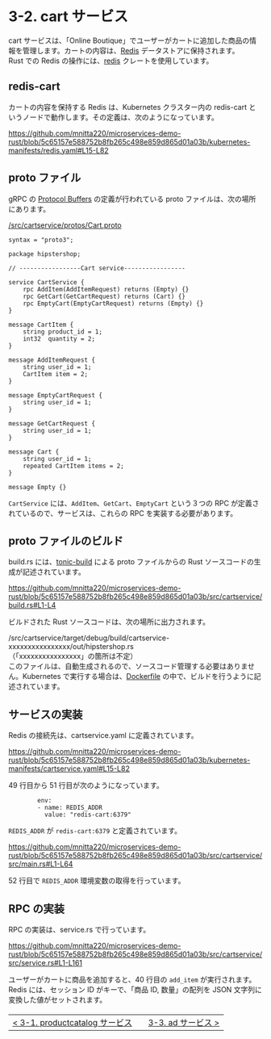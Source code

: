 # 3-2. cart サービス

cart サービスは、「Online Boutique」でユーザーがカートに追加した商品の情報を管理します。カートの内容は、[Redis](https://redis.io/) データストアに保持されます。  
Rust での Redis の操作には、[redis](https://crates.io/crates/redis) クレートを使用しています。

## redis-cart

カートの内容を保持する Redis は、Kubernetes クラスター内の redis-cart というノードで動作します。その定義は、次のようになっています。

https://github.com/mnitta220/microservices-demo-rust/blob/5c65157e588752b8fb265c498e859d865d01a03b/kubernetes-manifests/redis.yaml#L15-L82

## proto ファイル

gRPC の [Protocol Buffers](https://protobuf.dev/) の定義が行われている proto ファイルは、次の場所にあります。

[/src/cartservice/protos/Cart.proto](/src/cartservice/protos/Cart.proto)

```
syntax = "proto3";

package hipstershop;

// -----------------Cart service-----------------

service CartService {
    rpc AddItem(AddItemRequest) returns (Empty) {}
    rpc GetCart(GetCartRequest) returns (Cart) {}
    rpc EmptyCart(EmptyCartRequest) returns (Empty) {}
}

message CartItem {
    string product_id = 1;
    int32  quantity = 2;
}

message AddItemRequest {
    string user_id = 1;
    CartItem item = 2;
}

message EmptyCartRequest {
    string user_id = 1;
}

message GetCartRequest {
    string user_id = 1;
}

message Cart {
    string user_id = 1;
    repeated CartItem items = 2;
}

message Empty {}
```

`CartService` には、`AddItem`、`GetCart`、`EmptyCart` という３つの RPC が定義されているので、サービスは、これらの RPC を実装する必要があります。

## proto ファイルのビルド

build.rs には、[tonic-build](https://github.com/hyperium/tonic/tree/master/tonic-build) による proto ファイルからの Rust ソースコードの生成が記述されています。

https://github.com/mnitta220/microservices-demo-rust/blob/5c65157e588752b8fb265c498e859d865d01a03b/src/cartservice/build.rs#L1-L4

ビルドされた Rust ソースコードは、次の場所に出力されます。

/src/cartservice/target/debug/build/cartservice-xxxxxxxxxxxxxxxx/out/hipstershop.rs  
（「xxxxxxxxxxxxxxxx」の箇所は不定）  
このファイルは、自動生成されるので、ソースコード管理する必要はありません。Kubernetes で実行する場合は、[Dockerfile](/src/cartservice/Dockerfile) の中で、ビルドを行うように記述されています。

## サービスの実装

Redis の接続先は、cartservice.yaml に定義されています。

https://github.com/mnitta220/microservices-demo-rust/blob/5c65157e588752b8fb265c498e859d865d01a03b/kubernetes-manifests/cartservice.yaml#L15-L82

49 行目から 51 行目が次のようになっています。

```
        env:
        - name: REDIS_ADDR
          value: "redis-cart:6379"
```

`REDIS_ADDR` が `redis-cart:6379` と定義されています。

https://github.com/mnitta220/microservices-demo-rust/blob/5c65157e588752b8fb265c498e859d865d01a03b/src/cartservice/src/main.rs#L1-L64

52 行目で `REDIS_ADDR` 環境変数の取得を行っています。

## RPC の実装

RPC の実装は、service.rs で行っています。

https://github.com/mnitta220/microservices-demo-rust/blob/5c65157e588752b8fb265c498e859d865d01a03b/src/cartservice/src/service.rs#L1-L161

ユーザーがカートに商品を追加すると、40 行目の `add_item` が実行されます。  
Redis には、セッション ID がキーで、「商品 ID, 数量」の配列を JSON 文字列に変換した値がセットされます。

<table style="width: 90%; margin-top: 20px;">
<tr>
<td style="text-align: left"><a href="./3-1.productcatalog.md">&lt;&nbsp;3-1. productcatalog サービス</a></td>
<td></td>
<td style="text-align: right"><a href="./3-3.ad.md">3-3. ad サービス&nbsp;&gt;</a></td>
</tr>
</table>
